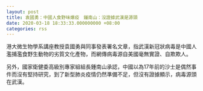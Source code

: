 ```yaml
---
layout: post
title: 袁國勇：中國人食野味爆疫　鍾南山：沒證據武漢是源頭
date: 2020-03-18 18:33:33.000000000 +08:00
categories: rss
---
```


港大微生物學系講座教授袁國勇與同事發表署名文章，指武漢新冠狀病毒是中國人濫捕濫食野生動物的劣質文化產物，而網傳病毒源自美國毫無實證、自欺欺人。

另外，國家衛健委高級別專家組組長鍾南山承認，中國以為17年前的沙士是偶然事件而沒有堅持研究，到了新型肺炎疫情仍然準備不足，但沒有證據顯示，病毒源頭在武漢。
